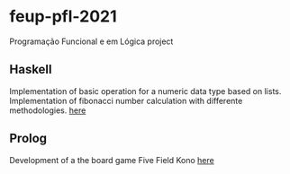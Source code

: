 # feup-pfl-2021
Programação Funcional e em Lógica project

## Haskell 
Implementation of basic operation for a numeric data type based on lists.
Implementation of fibonacci number calculation with differente methodologies.
[here](https://github.com/Andrepereira2001/feup-pfl-2021/tree/main/haskel)

## Prolog
Development of a the board game Five Field Kono
[here](https://github.com/Andrepereira2001/feup-pfl-2021/tree/main/prolog)
